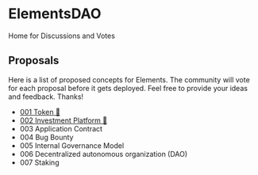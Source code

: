 # ElementsDAO
Home for Discussions and Votes

## Proposals
Here is a list of proposed concepts for Elements. The community will vote for each proposal before it gets deployed.
Feel free to provide your ideas and feedback. Thanks!

- [001 Token 👀](https://github.com/ElementsDAO/ElementsDAO/discussions/4)
- [002 Investment Platform 👀](https://github.com/ElementsDAO/ElementsDAO/discussions/5)
- 003 Application Contract 
- 004 Bug Bounty
- 005 Internal Governance Model 
- 006 Decentralized autonomous organization (DAO) 
- 007 Staking 
